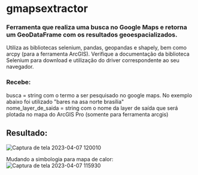 # gmapsextractor
### Ferramenta que realiza uma busca no Google Maps e retorna um GeoDataFrame com os resultados geoespacializados.<br>
Utiliza as bibliotecas selenium, pandas, geopandas e shapely, bem como arcpy (para a ferramenta ArcGIS).
Verifique a documentação da biblioteca Selenium para download e utilização do driver correspondente ao seu navegador.

### Recebe:
busca = string com o termo a ser pesquisado no google maps. No exemplo abaixo foi utilizado "bares na asa norte brasília"<br>
nome_layer_de_saida = string com o nome da layer de saída que será plotada no mapa do ArcGIS Pro (somente para ferramenta arcgis)

## Resultado:
![Captura de tela 2023-04-07 120010](https://user-images.githubusercontent.com/102811643/230632878-0470163d-3972-4e11-a9e5-9ade363ec4ec.png)

Mudando a simbologia para mapa de calor:
![Captura de tela 2023-04-07 115930](https://user-images.githubusercontent.com/102811643/230632924-b3832b84-3885-4d1a-a9c1-465523a8697e.png)
